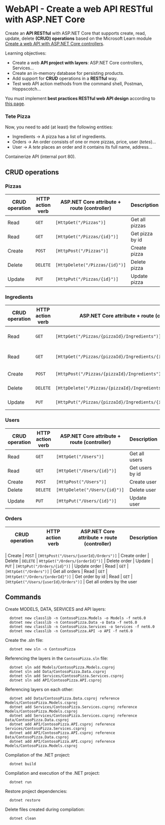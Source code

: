 # WebAPI - Create a web API RESTful with ASP.NET Core

Create an **API RESTful** with ASP.NET Core that supports create, read, update, delete **(CRUD) operations** based on the Microsoft Learn module [Create a web API with ASP.NET Core controllers](https://learn.microsoft.com/en-us/training/modules/build-web-api-aspnet-core/).

Learning objectives:
- Create a web **API project with layers**: ASP.NET Core controllers, Services...
- Create an in-memory database for persisting products.
- Add support for **CRUD** operations in a **RESTful** way.
- Test web API action methods from the command shell, Postman, Hoppscotch...

You must implement **best practices RESTful web API design** according to [this page](https://learn.microsoft.com/en-us/azure/architecture/best-practices/api-design).

### Tete Pizza
Now, you need to add (at least) the following entities:
- Ingredients → A pizza has a list of ingredients.
- Orders → An order consists of one or more pizzas, price, user (_tetes_)...
- User → A _tete_ places an order and it contains its full name, address...

Containerize API (internal port 80).


## CRUD operations
### Pizzas
| CRUD operation  | HTTP action verb | ASP.NET Core attribute + route (controller) | Description
| ------------- | ------------- | ------------- | ------------- |
| Read | `GET` | `[HttpGet("/Pizzas")]` | Get all pizzas
| Read | `GET` | `[HttpGet("/Pizzas/{id}")]` | Get pizza by id
| Create | `POST` | `[HttpPost("/Pizzas")]` | Create pizza
| Delete | `DELETE` | `[HttpDelete("/Pizzas/{id}")]` | Delete pizza
| Update | `PUT` | `[HttpPut("/Pizzas/{id}")]` | Update pizza

### Ingredients
| CRUD operation  | HTTP action verb | ASP.NET Core attribute + route (controller) | Description
| ------------- | ------------- | ------------- | ------------- |
| Read | `GET` | `[HttpGet("/Pizzas/{pizzaId}/Ingredients")]` | Get all ingredients for a pizza
| Read | `GET` | `[HttpGet("/Pizzas/{pizzaId}/Ingredients/{ingredientId}")]` | Get ingredient by id
| Create | `POST` | `[HttpPost("/Pizzas/{pizzaId}/Ingredients")]` | Create ingredient
| Delete | `DELETE` | `[HttpDelete("/Pizzas/{pizzaId}/Ingredients/{ingredientId}")]` | Delete ingredient
| Update | `PUT` | `[HttpPut("/Pizzas/{pizzaId}/Ingredients/{ingredientId}")]` | Update ingredient

### Users
| CRUD operation  | HTTP action verb | ASP.NET Core attribute + route (controller) | Description
| ------------- | ------------- | ------------- | ------------- |
| Read | `GET` | `[HttpGet("/Users")]` | Get all users |
| Read | `GET` | `[HttpGet("/Users/{id}")]` | Get users by id |
| Create | `POST` | `[HttpPost("/Users")]` | Create user |
| Delete | `DELETE` | `[HttpDelete("/Users/{id}")]` | Delete user |
| Update | `PUT` | `[HttpPut("/Users/{id}")]` | Update user |

### Orders
| CRUD operation  | HTTP action verb | ASP.NET Core attribute + route (controller) | Description
| ------------- | ------------- | ------------- | ------------- |



| Create | `POST` | `[HttpPost("/Users/{userId}/Orders")]` | Create order
| Delete | `DELETE` | `HttpGet("/Orders/{orderId}")]` | Delete order
| Update | `PUT` | `[HttpPut("/Orders/{id}")]` | Update order
| Read | `GET` | `[HttpGet("/Orders")]` | Get all orders
| Read | `GET` | `[HttpGet("/Orders/{orderId}")]` | Get order by id
| Read | `GET` | `[HttpGet("/Users/{userId}/Orders")]` | Get all orders by the user






## Commands
Create MODELS, DATA, SERVICES and API layers:

      dotnet new classlib -n ContosoPizza.Models -o Models -f net6.0
      dotnet new classlib -n ContosoPizza.Data -o Data -f net6.0
      dotnet new classlib -n ContosoPizza.Services -o Services -f net6.0
      dotnet new classlib -n ContosoPizza.API -o API -f net6.0
      
Create the .sln file:

      dotnet new sln -n ContosoPizza

Referencing the layers in the `ContosoPizza.sln` file:

      dotnet sln add Models/ContosoPizza.Models.csproj
      dotnet sln add Data/ContosoPizza.Data.csproj
      dotnet sln add Services/ContosoPizza.Services.csproj
      dotnet sln add API/ContosoPizza.API.csproj

Referencing layers on each other:

      dotnet add Data/ContosoPizza.Data.csproj reference Models/ContosoPizza.Models.csproj
      dotnet add Services/ContosoPizza.Services.csproj reference Models/ContosoPizza.Models.csproj
      dotnet add Services/ContosoPizza.Services.csproj reference Data/ContosoPizza.Data.csproj
      dotnet add API/ContosoPizza.API.csproj reference Services/ContosoPizza.Services.csproj
      dotnet add API/ContosoPizza.API.csproj reference Data/ContosoPizza.Data.csproj
      dotnet add API/ContosoPizza.API.csproj reference Models/ContosoPizza.Models.csproj

Compilation of the .NET project:

      dotnet build

Compilation and execution of the .NET project:

      dotnet run

Restore project dependencies:

      dotnet restore

Delete files created during compilation:

      dotnet clean
